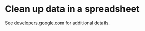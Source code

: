 # Clean up data in a spreadsheet

See [developers.google.com](https://developers.google.com/apps-script/add-ons/clean-sheet) for additional details.

